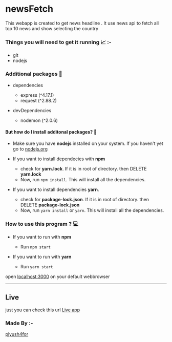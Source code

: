 # newsFetch

This webapp is created to get news headline . It use news api to fetch all top 10 news and show selecting the country


### Things you will need to get it running  📈 :-
- git
- nodejs

### Additional packages 📝

- dependencies
    - express (^4.17.1)
    - request (^2.88.2)

- devDependencies
    - nodemon (^2.0.6)

#### But how do I install additonal packages? 🤨

- Make sure you have **nodejs** installed on your system. If you haven't yet go to [nodejs.org](https://nodejs.org "go to nodejs.org")

- If you want to install dependecies with **npm**
    - check for **yarn.lock**. If it is in root of directory. then DELETE **yarn.lock**
    - Now, run `npm install`. This will install all the dependencies.

- If you want to install dependencies **yarn**.
    - check for **package-lock.json**. If it is in root of directory. then DELETE **package-lock.json**
    - Now, run `yarn install` or `yarn`. This will install all the dependencies.

### How to use this program ? 💻

-  If you want to run with **npm**
    - Run `npm start`

- If you want to run with **yarn**
    - Run `yarn start`

open [localhost:3000](http://localhost:3000 "Go to localhost") on your default webbrowser

---

## Live

just you can check this url [Live app](https://safe-basin-04020.herokuapp.com/ "go to url")

### Made By :-

[piyush4for](https://github.com/piyush4for "go to creator profile")
